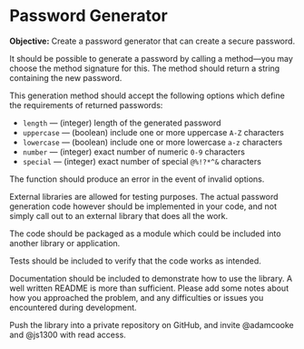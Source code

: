 # Password Generator

**Objective:** Create a password generator that can create a secure password.

It should be possible to generate a password by calling a method—you may choose
the method signature for this. The method should return a string containing the
new password.

This generation method should accept the following options which define the requirements of returned passwords:

- `length` — (integer) length of the generated password
- `uppercase` — (boolean) include one or more uppercase `A-Z` characters
- `lowercase` — (boolean) include one or more lowercase `a-z` characters
- `number` — (integer) exact number of numeric `0-9` characters
- `special` — (integer) exact number of special `@%!?*^&` characters

The function should produce an error in the event of invalid options.

External libraries are allowed for testing purposes. The actual password
generation code however should be implemented in your code, and not simply call
out to an external library that does all the work.

The code should be packaged as a module which could be included into another
library or application.

Tests should be included to verify that the code works as intended.

Documentation should be included to demonstrate how to use the library. A well
written README is more than sufficient. Please add some notes about how you
approached the problem, and any difficulties or issues you encountered during
development.

Push the library into a private repository on GitHub, and invite @adamcooke and @js1300 with
read access.
